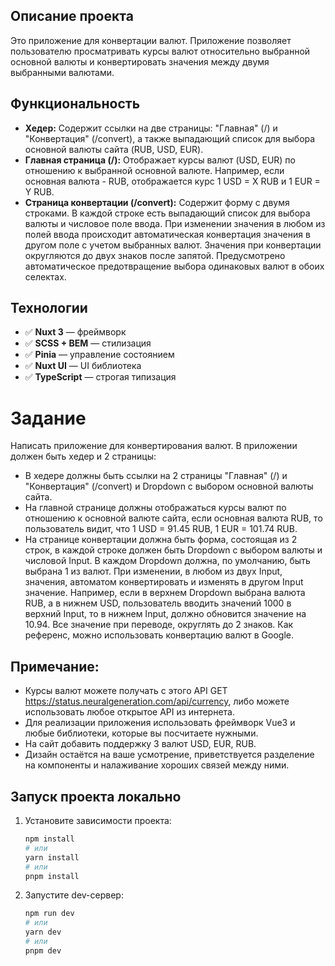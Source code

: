 ## Описание проекта
Это приложение для конвертации валют. Приложение позволяет пользователю просматривать курсы валют относительно выбранной основной валюты и конвертировать значения между двумя выбранными валютами.

## Функциональность
* **Хедер:** Содержит ссылки на две страницы: "Главная" (/) и "Конвертация" (/convert), а также выпадающий список для выбора основной валюты сайта (RUB, USD, EUR).
* **Главная страница (/):** Отображает курсы валют (USD, EUR) по отношению к выбранной основной валюте. Например, если основная валюта - RUB, отображается курс 1 USD = X RUB и 1 EUR = Y RUB.
* **Страница конвертации (/convert):** Содержит форму с двумя строками. В каждой строке есть выпадающий список для выбора валюты и числовое поле ввода. При изменении значения в любом из полей ввода происходит автоматическая конвертация значения в другом поле с учетом выбранных валют. Значения при конвертации округляются до двух знаков после запятой. Предусмотрено автоматическое предотвращение выбора одинаковых валют в обоих селектах.

## Технологии

- ✅ **Nuxt 3** — фреймворк
- ✅ **SCSS + BEM** — стилизация
- ✅ **Pinia** — управление состоянием
- ✅ **Nuxt UI** — UI библиотека
- ✅ **TypeScript** — строгая типизация


# Задание

Написать приложение для конвертирования валют. В приложении должен быть хедер и 2 страницы:

* В хедере должны быть ссылки на 2 страницы "Главная" (/) и "Конвертация" (/convert) и Dropdown с выбором основной валюты сайта.
* На главной странице должны отображаться курсы валют по отношению к основной валюте сайта, если основная валюта RUB, то пользователь видит, что 1 USD = 91.45 RUB, 1 EUR = 101.74 RUB.
* На странице конвертации должна быть форма, состоящая из 2 строк, в каждой строке должен быть Dropdown с выбором валюты и числовой Input. В каждом Dropdown должна, по умолчанию, быть выбрана 1 из валют. При изменении, в любом из двух Input, значения, автоматом конвертировать и изменять в другом Input значение. Например, если в верхнем Dropdown выбрана валюта RUB, а в нижнем USD, пользователь вводить значений 1000 в верхний Input, то в нижнем Input, должно обновится значение на 10.94. Все значение при переводе, округлять до 2 знаков. Как референс, можно использовать конвертацию валют в Google.

## Примечание:
* Курсы валют можете получать с этого API GET https://status.neuralgeneration.com/api/currency, либо можете использовать любое открытое API из интернета.
* Для реализации приложения использовать фреймворк Vue3 и любые библиотеки, которые вы посчитаете нужными.
* На сайт добавить поддержку 3 валют USD, EUR, RUB.
* Дизайн остаётся на ваше усмотрение, приветствуется разделение на компоненты и налаживание хороших связей между ними.


## Запуск проекта локально
1.  Установите зависимости проекта:
    ```bash
    npm install
    # или
    yarn install
    # или
    pnpm install
    ```
2.  Запустите dev-сервер:
    ```bash
    npm run dev
    # или
    yarn dev
    # или
    pnpm dev
    ```

